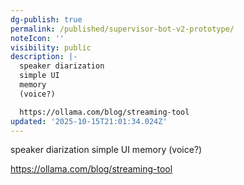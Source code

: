 ```yaml
---
dg-publish: true
permalink: /published/supervisor-bot-v2-prototype/
noteIcon: ''
visibility: public
description: |-
  speaker diarization 
  simple UI
  memory
  (voice?)

  https://ollama.com/blog/streaming-tool
updated: '2025-10-15T21:01:34.024Z'
---
```


speaker diarization 
simple UI
memory
(voice?)

https://ollama.com/blog/streaming-tool
